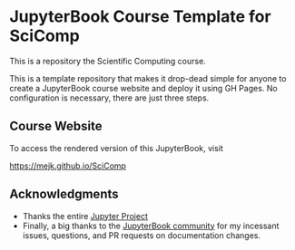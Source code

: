 # JupyterBook Course Template for SciComp

This is a repository the Scientific Computing course.

This is a template repository that makes it drop-dead simple for anyone to create a JupyterBook course website and deploy it using GH Pages. No configuration is necessary, there are just three steps.

## Course Website

To access the rendered version of this JupyterBook, visit 

https://mejk.github.io/SciComp




## Acknowledgments


- Thanks the entire [Jupyter Project](https://jupyter.org/about)
- Finally, a big thanks to the [JupyterBook community](https://github.com/executablebooks/jupyter-book/graphs/contributors) for my incessant issues, questions, and PR requests on documentation changes.

